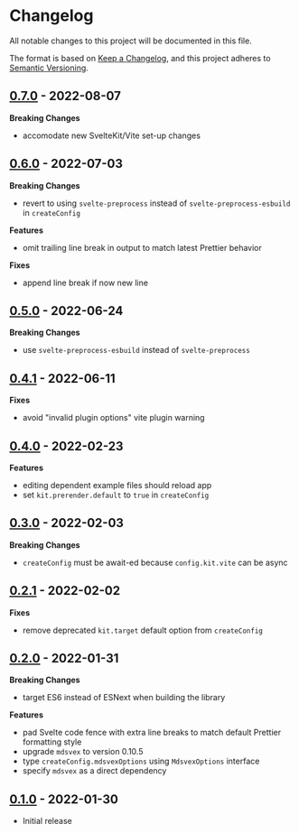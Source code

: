 # Changelog

All notable changes to this project will be documented in this file.

The format is based on [Keep a Changelog](https://keepachangelog.com/en/1.0.0/),
and this project adheres to [Semantic Versioning](https://semver.org/spec/v2.0.0.html).

## [0.7.0](https://github.com/metonym/sveldoc/releases/tag/v0.7.0) - 2022-08-07

**Breaking Changes**

- accomodate new SvelteKit/Vite set-up changes

## [0.6.0](https://github.com/metonym/sveldoc/releases/tag/v0.6.0) - 2022-07-03

**Breaking Changes**

- revert to using `svelte-preprocess` instead of `svelte-preprocess-esbuild` in `createConfig`

**Features**

- omit trailing line break in output to match latest Prettier behavior

**Fixes**

- append line break if now new line

## [0.5.0](https://github.com/metonym/sveldoc/releases/tag/v0.5.0) - 2022-06-24

**Breaking Changes**

- use `svelte-preprocess-esbuild` instead of `svelte-preprocess`

## [0.4.1](https://github.com/metonym/sveldoc/releases/tag/v0.4.1) - 2022-06-11

**Fixes**

- avoid "invalid plugin options" vite plugin warning

## [0.4.0](https://github.com/metonym/sveldoc/releases/tag/v0.4.0) - 2022-02-23

**Features**

- editing dependent example files should reload app
- set `kit.prerender.default` to `true` in `createConfig`

## [0.3.0](https://github.com/metonym/sveldoc/releases/tag/v0.3.0) - 2022-02-03

**Breaking Changes**

- `createConfig` must be await-ed because `config.kit.vite` can be async

## [0.2.1](https://github.com/metonym/sveldoc/releases/tag/v0.2.1) - 2022-02-02

**Fixes**

- remove deprecated `kit.target` default option from `createConfig`

## [0.2.0](https://github.com/metonym/sveldoc/releases/tag/v0.2.0) - 2022-01-31

**Breaking Changes**

- target ES6 instead of ESNext when building the library

**Features**

- pad Svelte code fence with extra line breaks to match default Prettier formatting style
- upgrade `mdsvex` to version 0.10.5
- type `createConfig.mdsvexOptions` using `MdsvexOptions` interface
- specify `mdsvex` as a direct dependency

## [0.1.0](https://github.com/metonym/sveldoc/releases/tag/v0.1.0) - 2022-01-30

- Initial release

